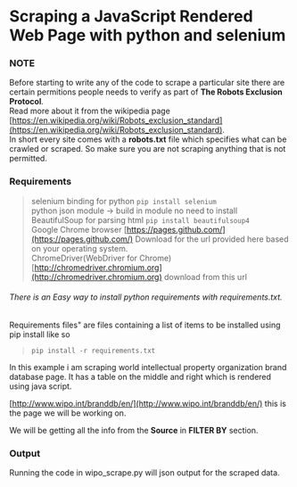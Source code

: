 # Scraping a JavaScript Rendered Web Page with python and selenium
### NOTE
Before starting to write any of the code to scrape a particular site there are certain permitions people needs to verify as part of **The Robots Exclusion Protocol**.   
Read more about it from the wikipedia page [https://en.wikipedia.org/wiki/Robots_exclusion_standard](https://en.wikipedia.org/wiki/Robots_exclusion_standard).  
In short every site comes with a **robots.txt** file which specifies what can be crawled or scraped. So make sure you are not scraping anything that is not permitted.  

### Requirements
> selenium binding for python  ``` pip install selenium ```  
> python json module -> build in module no need to install  
> BeautifulSoup for parsing html ``` pip install beautifulsoup4 ```  
> Google Chrome browser [https://pages.github.com/](https://pages.github.com/) Download for the url provided here based on your operating system.  
> ChromeDriver(WebDriver for Chrome) [http://chromedriver.chromium.org](http://chromedriver.chromium.org) download from this url  

###### There is an Easy way to install python requirements with requirements.txt.  

Requirements files" are files containing a list of items to be installed using pip install like so  
> ``` pip install -r requirements.txt ```  

In this example i am scraping world intellectual property organization brand database page. It has a table on the middle and right which is rendered using java script.  

[http://www.wipo.int/branddb/en/](http://www.wipo.int/branddb/en/) this is the page we will be working on.  

We will be getting all the info from the **Source** in **FILTER BY** section.  

### Output
Running the code in wipo_scrape.py will json output for the scraped data.  
